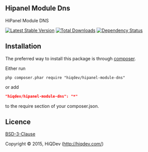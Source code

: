 Hipanel Module Dns
------------------

HiPanel Module DNS

[![Latest Stable Version](https://poser.pugx.org/hiqdev/hipanel-module-dns/v/stable.png)](https://packagist.org/packages/hiqdev/hipanel-module-dns)
[![Total Downloads](https://poser.pugx.org/hiqdev/hipanel-module-dns/downloads.png)](https://packagist.org/packages/hiqdev/hipanel-module-dns)
[![Dependency Status](https://www.versioneye.com/php/hiqdev:hipanel-module-dns/dev-master/badge.svg)](https://www.versioneye.com/php/hiqdev:hipanel-module-dns/dev-master)

## Installation

The preferred way to install this package is through [composer](http://getcomposer.org/download/).

Either run

```
php composer.phar require "hiqdev/hipanel-module-dns"
```

or add

```json
"hiqdev/hipanel-module-dns": "*"
```

to the require section of your composer.json.

## Licence

[BSD-3-Clause](http://choosealicense.com/licenses/bsd-3-clause)

Copyright © 2015, HiQDev (http://hiqdev.com/)
